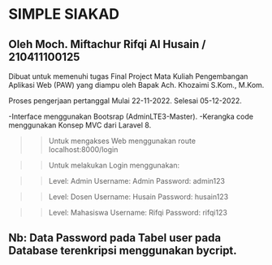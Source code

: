 # SIMPLE SIAKAD
Oleh Moch. Miftachur Rifqi Al Husain / 210411100125
---------------------------------------------------------------------------------------

Dibuat untuk memenuhi tugas Final Project Mata Kuliah Pengembangan Aplikasi Web (PAW)
yang diampu oleh Bapak Ach. Khozaimi S.Kom., M.Kom.

Proses pengerjaan pertanggal
Mulai 22-11-2022.
Selesai 05-12-2022.

-Interface menggunakan  Bootsrap (AdminLTE3-Master).
-Kerangka code menggunakan Konsep MVC dari Laravel 8.

>> Untuk mengakses Web menggunakan route localhost:8000/login 

>> Untuk melakukan Login menggunakan:

>> Level: Admin
>> Username: Admin
>> Password: admin123

>> Level: Dosen
>> Username: Husain
>> Password: husain123

>> Level: Mahasiswa
>> Username: Rifqi
>> Password: rifqi123


Nb: Data Password pada Tabel user pada Database terenkripsi menggunakan bycript.
---------------------------------------------------------------------------------------
